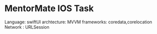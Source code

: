 # MentorMate IOS Task

Language: swiftUI 
archtecture: MVVM 
frameworks:  coredata,corelocation
Network : URLSession
